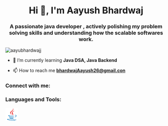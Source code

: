 <h1 align="center">Hi 👋, I'm Aayush Bhardwaj</h1>
<h3 align="center">A passionate java developer , actively polishing my problem solving skills and understanding how the scalable softwares work.</h3>

<p align="left"> <img src="https://komarev.com/ghpvc/?username=aayubhardwajj&label=Profile%20views&color=0e75b6&style=flat" alt="aayubhardwajj" /> </p>

- 🌱 I’m currently learning **Java DSA, Java Backend**

- 📫 How to reach me **bhardwajAayush26@gmail.con**

<h3 align="left">Connect with me:</h3>
<p align="left">
</p>

<h3 align="left">Languages and Tools:</h3>
<p align="left"> <a href="https://www.java.com" target="_blank" rel="noreferrer"> <img src="https://raw.githubusercontent.com/devicons/devicon/master/icons/java/java-original.svg" alt="java" width="40" height="40"/> </a> </p>
